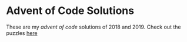 Advent of Code Solutions
========================

These are my *advent of code* solutions of 2018 and 2019. Check out the puzzles [here](https://adventofcode.com/)
